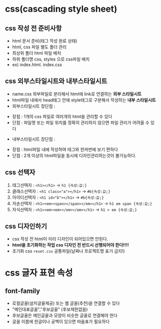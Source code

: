# css(cascading style sheet)
## css 작성 전 준비사항
* html 문서 준비(태그 작성 완료 상태)
* html, css 파일 별도 폴더 관리
* 최상위 폴더 html 파일 배치
* 하위 폴더명 css, styles 으로 css파일 배치
* ex) index.html. index.css
## css 외부스타일시트와 내부스타일시트
* name.css 외부파일로 분리해서 html에 link로 연결하는 **외부 스타일시트**
* html파일 내에서 head태그 안에 style태그로 구분해서 작성하는 **내부 스타잍시트** 
* 외부스타일시트 장단점 :
- 장점 : 1개의 css 파일로 여러개의 html을 관리할 수 있다
- 단점 : 파일명 또는 파일 위치를 정확히 관리하지 않으면 파일 관리가 어려울 수 있다 
* 내부스타일시트 장단점 : 
- 장점 : html파일 내에 작성하여 태그와 한꺼번에 보기 편하다
- 단점 : 2개 이상의 html파일을 동시에 디자인관리하는것이 불가능하다.
## css 선택자
1. 태그선택자 : `<h1></h1>` -> `h1 {속성:값:}`
2. 클래스선택자 : `<h1 class="a"></h1>` -> `#b{속성:값;}`
3. 아이디선택자 : `<h1 id="b"></h1>` -> `#b{속성:값;}`
4. 자손선택자 : `<h1><em><span></span></em></h1>` -> `h1 em span {속성:값;}`
5. 자식선택자 : `<h1><em><em></em></em></h1>` -> `h1 > em {속성:값;}`
## css 디자인하기
* css 작성 전 html이 미리 디자인이 되어있으면 안된다.
* **html을 초기화하는 작업 css 디자인 전 반드시 선행되어야 한다!!!!**
* 초기화 css `reset.css` 공통파일(날짜나 프로젝트명 표기 금지!)
# css 글자 표현 속성
## font-family
* 로컬글꼴(설치글꼴제공) 또는 웹 글꼴(추천)을 연결할 수 있다
* "메인대표글꼴","후보글꼴" (후보제한없음)
* 후보글꼴은 메인글꼴과 모양이 비슷한 글꼴로 연결해야 한다
* 글꼴 이름에 한글이나 공백이 있으면 따옴표가 필요하다